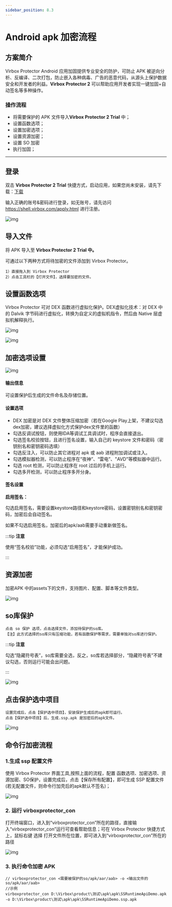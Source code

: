 ```yaml
---
sidebar_position: 8.3
---
```


# Android apk 加密流程

## 方案简介

Virbox Protector Android 应用加固提供专业安全的防护，可防止 APK 被逆向分析、反编译、二次打包，防止嵌入各种病毒、广告的恶意代码，从源头上保护数据安全和开发者的利益。**Virbox Protector 2** 可以帮助应用开发者实现一键加固+自动签名等多种操作。

### 操作流程

- 将需要保护的 APK 文件导入**Virbox Protector 2 Trial** 中；
- 设置函数选项；
- 设置加密选项；
- 设置资源加密；
- 设置 SO 加密
- 执行加固；

------

## 登录

双击 **Virbox Protector 2 Trial** 快捷方式，启动应用，如果您尚未安装，请先下载：[下载](https://h.virbox.com/pages/viewpage.action?pageId=3414573) 

输入正确的账号&密码进行登录，如无账号，请先访问 https://shell.virbox.com/apply.html 进行注册。

![img](Android-apk加密流程.assets/trial_login.png)

## 导入文件

将 APK 导入至 **Virbox Protector 2 Trial 中。**

可通过以下两种方式将待加密的文件添加到 Virbox Protector。

```
1）直接拖入到 Virbox Protector
2）点击工具栏的【打开文件】，选择要加密的文件。
```

## 设置函数选项

Virbox Protector 可对 DEX 函数进行虚拟化保护。DEX虚拟化技术：对 DEX 中的 Dalvik 字节码进行虚拟化，转换为自定义的虚拟机指令，然后由 Native 层虚拟机解释执行。

![img](Android-apk加密流程.assets/apk-funtionset.png)

![img](Android-apk加密流程.assets/apk-funtionset-detail.png)

## 加密选项设置

![img](Android-apk加密流程.assets/image2021-7-15_15-50-49.png)

#### 输出信息

可设置保护后生成的文件命名及存储位置。

#### 设置选项

- DEX 加密是对 DEX 文件整体压缩加密（若在Google Play上架，不建议勾选dex加密，建议选择虚拟化方式保护dex文件里的函数）
- 勾选反调试按钮，则使用IDA等调试工具调试时，程序会直接退出。
- 勾选签名校验按钮，且进行签名设置，输入自己的 keystore 文件和密码（密钥别名和密钥密码选填）
- 勾选反注入，可以防止其它进程对 apk 或 aab 进程附加调试或注入。
- 勾选模拟器检测，可以防止程序在“夜神”、“雷电”、"AVD"等模拟器中运行。
- 勾选 root 检测，可以防止程序在 root 过后的手机上运行。
- 勾选多开检测，可以防止程序多开分身。

#### 签名设置

**启用签名：**

勾选启用签名，需要设置keystore路径和keystore密码，设置密钥别名和密钥密码，加密后会自动签名。

如果不勾选启用签名，加密后的apk/aab需要手动重新做签名。

:::tip **注意**

使用“签名校验”功能，必须勾选“启用签名”，才能保护成功。

:::

## 资源加密

加密APK 中的assets下的文件，支持图片、配置、脚本等文件类型。

![img](Android-apk加密流程.assets/apk-source.png)

## so库保护

```
点击 so 保护 选项，点击选择文件，添加待保护的so库。
【注】此方式选择的so库只有压缩功能，若有函数保护等需求，需要单独对so库进行保护。
```

:::tip **注意**

勾选“隐藏符号表”，so库需要全选，反之，so库若选择部分，“隐藏符号表”不建议勾选，否则运行可能会出问题。

:::

![img](Android-apk加密流程.assets/apk-soprotector.png)

## 点击保护选中项目

```
设置完成后，点击【保护选中项目】，安装保护生成后的apk即可运行。
点击【保护选中项目】后，生成.ssp.apk 是加密后的apk文件。
```

![img](Android-apk加密流程.assets/apk-do.png)

## 命令行加密流程

### 1.生成 ssp 配置文件

使用 Virbox Protector 界面工具,按照上面的流程，配置 函数选项、加密选项、资源加密、SO保护，设置完成后，点击【保存所有配置】，即可生成 SSP 配置文件(若无配置文件，则命令行加壳后的apk默认不签名)；

![img](Android-apk加密流程.assets/ssp.png)

### 2. 运行 virboxprotector_con

打开终端窗口，进入到“virboxprotector_con”所在的路径，直接输入“virboxprotector_con”运行可查看帮助信息；可在 Virbox Protector 快捷方式上，鼠标右键 选择 打开文件所在位置，即可进入到“virboxprotector_con”所在的路径

![img](Android-apk加密流程.assets/command.png)

### 3. 执行命令加密 APK

```
// virboxprotector_con <需要被保护的so/apk/aar/aab> -o <输出文件的so/apk/aar/aab>
//示例
virboxprotector_con D:\Virbox\product\测试\apk\apk\SSRuntimeApiDemo.apk -o D:\Virbox\product\测试\apk\apk\SSRuntimeApiDemo.ssp.apk
```

